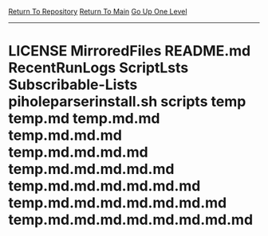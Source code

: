 [Return To Repository](https://github.com/deathbybandaid/piholeparser/)
[Return To Main](https://github.com/deathbybandaid/piholeparser/blob/dev-nomerge/RecentRunLogs/Mainlog.md)
[Go Up One Level](https://github.com/deathbybandaid/piholeparser/blob/dev-nomerge/RecentRunLogs/TopLevelScripts/30-Processing-Blacklists.md)
____________________________________
# LICENSE MirroredFiles README.md RecentRunLogs ScriptLsts Subscribable-Lists piholeparserinstall.sh scripts temp temp.md temp.md.md temp.md.md.md temp.md.md.md.md temp.md.md.md.md.md temp.md.md.md.md.md.md temp.md.md.md.md.md.md.md temp.md.md.md.md.md.md.md.md
